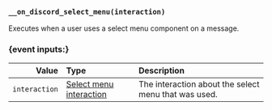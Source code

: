 ### `__on_discord_select_menu(interaction)`

Executes when a user uses a select menu component on a message.


### {event inputs:}

|         Value | Type                                                           | Description                                          |
|--------------:|:---------------------------------------------------------------|:-----------------------------------------------------|
| `interaction` | [Select menu interaction](/values/interactions/select-menu.md) | The interaction about the select menu that was used. |